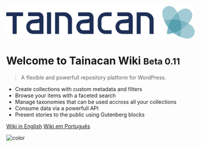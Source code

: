 ![logo](_assets/images/logo_tainacan.png)

# Welcome to Tainacan Wiki <small>Beta 0.11</small>

> A flexible and powerfull repository platform for WordPress.

- Create collections with custom metadata and filters
- Browse your items with a faceted search
- Manage taxonomies that can be used accross all your collections
- Consume data via a powerfull API
- Present stories to the public using Gutenberg blocks

[Wiki in English](/#tainacan-wiki)
[Wiki em Português](/pt-br/#wiki-do-tainacan)

<!-- background color -->

![color](#ffffff)